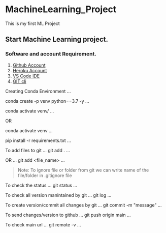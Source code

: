 # MachineLearning_Project
This is my first ML Project

## Start Machine Learning project.

### Software and account Requirement.

1. [Github Account](https://github.com)
2. [Heroku Account](https://dashboard.heroku.com/login)
3. [VS Code IDE](https://code.visualstudio.com/download)
4. [GIT cli](https://git-scm.com/downloads)


Creating Conda Environment
...

conda create -p venv python==3.7 -y
...

conda activate venv/
...

OR

conda activate venv
...

pip install -r requirements.txt
...


To add files to git
...
git add .
...

OR
...
git add <file_name>
...

> Note: To ignore file or folder from git we can write name of the file/folder in .gitignore file

To check the status
...
git status
...

To check all version manintained by git
...
git log
...

To create version/commit all changes by git
...
git commit -m "message"
...

To send changes/version to github
...
git push origin main
...

To check main url
...
git remote -v
...



